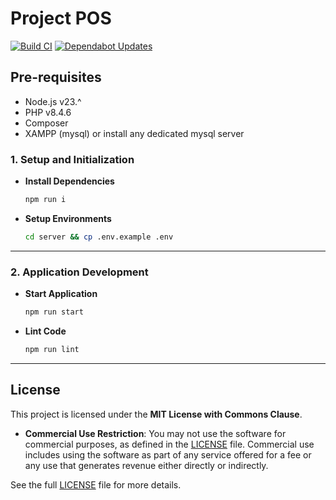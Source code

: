 # Project POS

[![Build CI](https://github.com/mrepol742/project-pos/actions/workflows/build.yml/badge.svg)](https://github.com/mrepol742/project-pos/actions/workflows/build.yml)
[![Dependabot Updates](https://github.com/mrepol742/project-pos/actions/workflows/dependabot/dependabot-updates/badge.svg)](https://github.com/mrepol742/project-pos/actions/workflows/dependabot/dependabot-updates)

## Pre-requisites

- Node.js v23.^
- PHP v8.4.6
- Composer
- XAMPP (mysql) or install any dedicated mysql server

### **1. Setup and Initialization**

- **Install Dependencies**  

  ```sh
  npm run i
  ```

- **Setup Environments**  

  ```sh
  cd server && cp .env.example .env
  ```

---

### **2. Application Development**

- **Start Application**  

  ```sh
  npm run start
  ```

- **Lint Code**  

  ```sh
  npm run lint
  ```
---

## License

This project is licensed under the **MIT License with Commons Clause**.

- **Commercial Use Restriction**: You may not use the software for commercial purposes, as defined in the [LICENSE](LICENSE) file. Commercial use includes using the software as part of any service offered for a fee or any use that generates revenue either directly or indirectly.

See the full [LICENSE](LICENSE) file for more details.